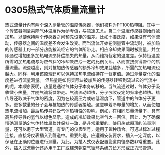 # 0305热式气体质量流量计




热式流量计内有两个深入测量管的温度传感器，他们被称为PT100热电阻。其中一个传感器测量实际气体温度作为参考值，与流速无关。第二个温度传感器则始终被加热，以便保持两个传感器之间预先设定的温差。比如十摄氏度，如果没有气体流动，传感器之间的温度差不会发生改变。而当流体开始在测量管中流动时，被加热的传感器上的一部分热能被流经它的气体所带走。相应冷却效果同时被测量，并立即通过增加更多加热电流来补偿损失的热量，从而维持恒定的温度差。保持恒温差所需的加热电流与对应气体的冷却效应成一定的比例关系。从而直接测得管中的质量流量。流速越高，则对被加热传感器的额外冷却效果就越多，所需的加热电流也越大。同样，利用该原理还可以保持加热电流维持在一恒定值。通过测量变化的温度差进行流量测量。
但热量是如何实际从被加热的传感器转移到流过它的气流中的呢。本顺序表明，热量是通过气体分子本身转移的。当气流通过时，气体分子吸收微小热量，并随气流将其带走。气流流动越快，分子吸收设定的频率也越快。热传导还取决于气体的密度，因为在较高压力或较低温度下，管道中的气体分子更多。更多数量的分子会与被加热的传感器接触。这意味着冷却量的增加，从而使加热电流增加。最后热传导还受气体热特性的影响。例如，在相同质量流量下，具有高热传导性的氢气以绿色显示。造成的冷却效果比空气大一百倍。因此，为了确保精确测量确定气体特性属性并保持一致，是非常重要的。使用热式原理的流量测量，还可以用于大型管道。有专门的仪表型号，适用于该种场合。可通过标准过程连接，直接将仪表插入到管道中。重要的是，应遵循安装要求，插入一定深度，以保证在正确的位置进行测量。为此，为插入式仪表配置管道内径参数非常重要。此外，插入式流量计还适用于工厂或建筑物空气循环系统的长方形或正方形管道。